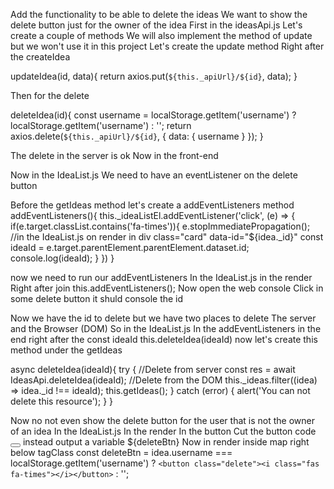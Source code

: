 Add the functionality to be able to delete the ideas
We want to show the delete button just for the owner of the idea
First in the ideasApi.js 
Let's create a couple of methods
We will also implement the method of update but we won't use it in this project
Let's create the update method
Right after the createIdea

updateIdea(id, data){
 return axios.put(`${this._apiUrl}/${id}`, data);
}

Then for the delete

deleteIdea(id){
    const username = localStorage.getItem('username') ? localStorage.getItem('username') : '';
    return axios.delete(`${this._apiUrl}/${id}`, {
        data: {
            username
        }
    });
}

The delete in the server is ok
Now in the front-end

Now in the IdeaList.js
We need to have an eventListener on the delete button

Before the getIdeas method let's create a addEventListeners method
addEventListeners(){
    this._ideaListEl.addEventListener('click', (e) => {
        if(e.target.classList.contains('fa-times')){
            e.stopImmediatePropagation();
            //in the IdeaList.js on render in div class="card" data-id="${idea._id}"
            const ideaId = e.target.parentElement.parentElement.dataset.id;
            console.log(ideaId);
        }
    })
}

now we need to run our addEventListeners
In the IdeaList.js
in the render
Right after join
this.addEventListeners();
Now open the web console
Click in some delete button
it shuld console the id

Now we have the id to delete
but we have two places to delete
The server and the Browser (DOM)
So in the IdeaList.js 
In the addEventListeners
in the end right after the const ideaId
this.deleteIdea(ideaId)
now let's create this method
under the getIdeas

async deleteIdea(ideaId){
    try {
        //Delete from server
        const res = await IdeasApi.deleteIdea(ideaId);
        //Delete from the DOM
        this._ideas.filter((idea) => idea._id !== ideaId);
        this.getIdeas();
    } catch (error) {
        alert('You can not delete this resource');
    }
}

Now no not even show the delete button for the user that is not the owner of an idea
In the IdeaList.js
In the render
In the button
Cut the button code
<button class="delete"><i class="fas fa-times"></i></button>
instead output a variable
${deleteBtn}
Now in render inside map right below tagClass
const deleteBtn = idea.username === localStorage.getItem('username') ? `<button class="delete"><i class="fas fa-times"></i></button>` : '';
